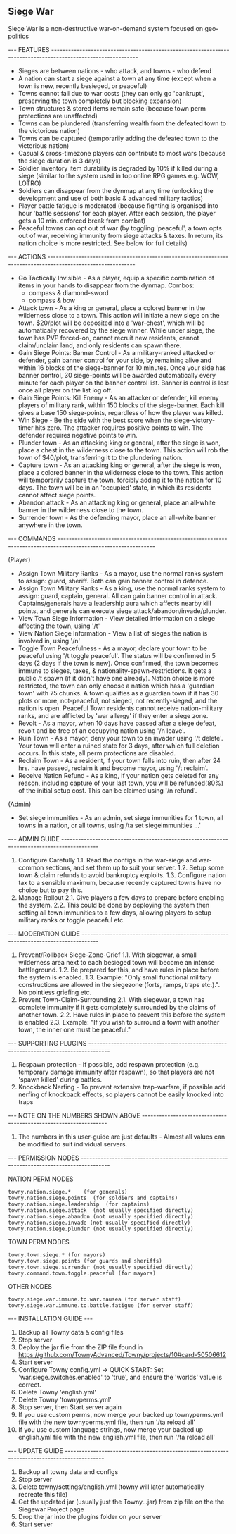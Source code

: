 []()Siege War
-------------
Siege War is a non-destructive war-on-demand system focused on geo-politics

--- FEATURES -------------------------------------------------------------------------------------------------------------
* Sieges are between nations - who attack, and towns - who defend
* A nation can start a siege against a town at any time (except when a town is new, recently besieged, or peaceful)
* Towns cannot fall due to war costs (they can only go 'bankrupt', preserving the town completely but blocking expansion)
* Town structures & stored items remain safe (because town perm protections are unaffected)
* Towns can be plundered (transferring wealth from the defeated town to the victorious nation)
* Towns can be captured (temporarily adding the defeated town to the victorious nation)
* Casual & cross-timezone players can contribute to most wars (because the siege duration is 3 days)
* Soldier inventory item durability is degraded by 10% if killed during a siege (similar to the system used in top online RPG games e.g. WOW, LOTRO)
* Soldiers can disappear from the dynmap at any time (unlocking the development and use of both basic & advanced military tactics)
* Player battle fatigue is moderated  (because fighting is organised into  hour 'battle sessions' for each player. After each session, the player gets a 10 min. enforced break from combat)
* Peaceful towns can opt out of war (by toggling 'peaceful', a town opts out of war, receiving immunity from siege attacks & taxes. In return, its nation choice is more restricted. See below for full details)

--- ACTIONS -------------------------------------------------------------------------------------------------------------
* Go Tactically Invisible - As a player, equip a specific combination of items in your hands to disappear from the dynmap. Combos:
    - compass & diamond-sword
    - compass & bow
* Attack town - As a king or general, place a colored banner in the wilderness close to a town. This action will initiate a new siege on the town. $20/plot will be deposited into a 'war-chest', which will be automatically recovered by the siege winner. While under siege, the town has PVP forced-on, cannot recruit new residents, cannot claim/unclaim land, and only residents can spawn there.
* Gain Siege Points: Banner Control - As a military-ranked attacked or defender, gain banner control for your side, by remaining alive and within 16 blocks of the siege-banner for 10 minutes. Once your side has banner control, 30 siege-points will be awarded automatically every minute for each player on the banner control list. Banner is control is lost once all player on the list log off.
* Gain Siege Points: Kill Enemy - As an attacker or defender, kill enemy players of military rank, within 150 blocks of the siege-banner. Each kill gives a base 150 siege-points, regardless of how the player was killed.
* Win Siege - Be the side with the best score when the siege-victory-timer hits zero. The attacker requires positive points to win. The defender requires negative points to win.
* Plunder town - As an attacking king or general, after the siege is won, place a chest in the wilderness close to the town. This action will rob the town of $40/plot, transferring it to the plundering nation. 
* Capture town - As an attacking king or general, after the siege is won, place a colored banner in the wilderness close to the town. This action will temporarily capture the town, forcibly adding it to the nation for 10 days. The town will be in an 'occupied' state, in which its residents cannot affect siege points.
* Abandon attack - As an attacking king or general, place an all-white banner in the wilderness close to the town.
* Surrender town - As the defending mayor, place an all-white banner anywhere in the town.

--- COMMANDS ----------------------------------------------------------------------------------------------------------------

(Player)
* Assign Town Military Ranks - As a mayor, use the normal ranks system to assign:  guard, sheriff. Both can gain banner control in defence.
* Assign Town Military Ranks - As a king, use the normal ranks system to assign:  guard, captain, general. All can gain banner control in attack. Captains/generals have a leadership aura which affects nearby kill points, and generals can execute siege attack/abandon/invade/plunder.
* View Town Siege Information - View detailed information on a siege affecting the town, using '/t'
* View Nation Siege Information - View a list of sieges the nation is involved in, using '/n'
* Toggle Town Peacefulness - As a mayor, declare your town to be peaceful using '/t toggle peaceful'. The status will be confirmed in 5 days (2 days if the town is new). Once confirmed, the town becomes immune to sieges, taxes, & nationality-spawn-restrictions. It gets a public /t spawn (if it didn't have one already). Nation choice is more restricted, the town can only choose a nation which has a 'guardian town' with 75 chunks. A town qualifies as a guardian town if it has 30 plots or more, not-peaceful, not sieged, not recently-sieged, and the nation is open. Peaceful Town residents cannot receive nation-military ranks, and are afflicted by 'war allergy' if they enter a siege zone.
* Revolt - As a mayor, when 10 days have passed after a siege defeat, revolt and be free of an occupying nation using '/n leave'.
* Ruin Town - As a mayor, deny your town to an invader using '/t delete'. Your town will enter a ruined state for 3 days, after which full deletion occurs. In this state, all perm protections are disabled.
* Reclaim Town - As a resident, if your town falls into ruin, then after 24 hrs. have passed, reclaim it and become mayor, using '/t reclaim'.
* Receive Nation Refund - As a king, if your nation gets deleted for any reason, including capture of your last town, you will be refunded(80%) of the initial setup cost. This can be claimed using '/n refund'.

(Admin)
* Set siege immunities - As an admin, set siege immunities for 1 town, all towns in a nation, or all towns, using /ta set siegeimmunities ...'

--- ADMIN GUIDE -------------------------------------------------------------------------------------------
1. Configure Carefully
1.1. Read the configs in the war-siege and war-common sections, and set them up to suit your server.
1.2. Setup some town & claim refunds to avoid bankruptcy exploits.
1.3. Configure nation tax to a sensible maximum, because recently captured towns have no choice but to pay this.
2. Manage Rollout 
2.1. Give players a few days to prepare before enabling the system.
2.2. This could be done by deploying the system then setting all town immunities to a few days, allowing players to setup military ranks or toggle peaceful etc.

--- MODERATION GUIDE ------------------------------------------------------------------------------------
1. Prevent/Rollback Siege-Zone-Grief
1.1. With siegewar, a small wilderness area next to each besieged town will become an intense battleground.
1.2. Be prepared for this, and have rules in place before the system is enabled.
1.3. Example: "Only small functional military constructions are allowed in the siegezone (forts, ramps, traps etc.).". No pointless griefing etc.
2. Prevent Town-Claim-Surrounding
2.1. With siegewar, a town has complete immunity if it gets completely surrounded by the claims of another town.
2.2. Have rules in place to prevent this before the system is enabled
2.3. Example: "If you wish to surround a town with another town, the inner one must be peaceful."

--- SUPPORTING PLUGINS -------------------------------------------------------------------------------------
1. Respawn protection - If possible, add respawn protection (e.g. temporary damage immunity after respawn), so that players are not 'spawn killed' during battles.
2. Knockback Nerfing - To prevent extensive trap-warfare, if possible add nerfing of knockback effects, so players cannot be easily knocked into traps

--- NOTE ON THE NUMBERS SHOWN ABOVE -----------------------------------------------------------------
1. The numbers in this user-guide are just defaults - Almost all values can be modified to suit individual servers.

--- PERMISSION NODES ----------------------------------------------------------------------------------------

NATION PERM NODES
```
towny.nation.siege.*    (for generals)
towny.nation.siege.points  (for soldiers and captains)
towny.nation.siege.leadership  (for captains)
towny.nation.siege.attack  (not usually specified directly)
towny.nation.siege.abandon (not usually specified directly)
towny.nation.siege.invade (not usually specified directly)
towny.nation.siege.plunder (not usually specified directly)
```

TOWN PERM NODES
```
towny.town.siege.* (for mayors)
towny.town.siege.points (for guards and sheriffs)
towny.town.siege.surrender (not usually specified directly)
towny.command.town.toggle.peaceful (for mayors)
```

OTHER NODES
```
towny.siege.war.immune.to.war.nausea (for server staff)
towny.siege.war.immune.to.battle.fatigue (for server staff)
```

--- INSTALLATION GUIDE ---

1. Backup all Towny data & config files
2. Stop server
3. Deploy the jar file from the ZIP file found in https://github.com/TownyAdvanced/Towny/projects/10#card-50506612
4. Start server
5. Configure Towny config.yml -> QUICK START: Set 'war.siege.switches.enabled' to 'true', and ensure the 'worlds' value is correct. 
6. Delete Towny 'english.yml'
7. Delete Towny 'townyperms.yml'
8. Stop server, then Start server again
9. If you use custom perms, now merge your backed up townyperms.yml file with the new townyperms.yml file, then run '/ta reload all'
10. If you use custom language strings, now merge your backed up english.yml file with the new english.yml file, then run '/ta reload all'

--- UPDATE GUIDE --------------------------------------------------------------------------------------------

1. Backup all towny data and configs
2. Stop server
3. Delete towny/settings/english.yml (towny will later automatically recreate this file)
4. Get the updated jar (usually just the Towny...jar) from zip file on the the Siegewar Project page
5. Drop the jar into the plugins folder on your server
6. Start server
﻿